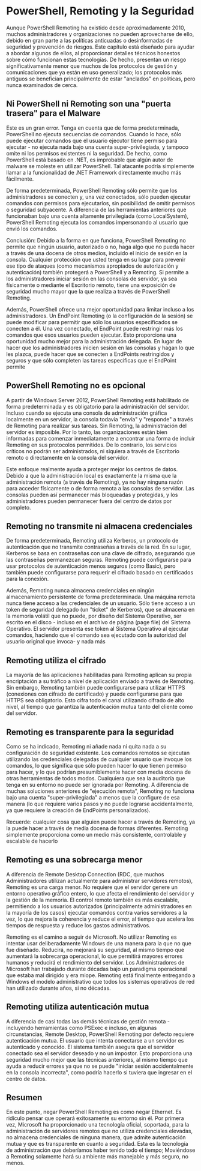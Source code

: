 # PowerShell, Remoting y la Seguridad

Aunque PowerShell Remoting ha existido desde aproximadamente 2010, muchos administradores y organizaciones no pueden aprovecharse de ello, debido en gran parte a las políticas anticuadas o desinformadas de seguridad y prevención de riesgos. Este capítulo está diseñado para ayudar a abordar algunos de ellos, al proporcionar detalles técnicos honestos sobre cómo funcionan estas tecnologías. De hecho, presentan un riesgo significativamente menor que muchos de los protocolos de gestión y comunicaciones que ya están en uso generalizado; los protocolos más antiguos se benefician principalmente de estar "anclados" en políticas, pero nunca examinados de cerca.

## Ni PowerShell ni Remoting son una "puerta trasera" para el Malware

Este es un gran error. Tenga en cuenta que de forma predeterminada, PowerShell no ejecuta secuencias de comandos. Cuando lo hace, sólo puede ejecutar comandos que el usuario ejecutor tiene permiso para ejecutar - no ejecuta nada bajo una cuenta super-privilegiada, y tampoco omite ni los permisos existentes ni la seguridad. De hecho, como PowerShell está basado en .NET, es improbable que algún autor de malware se moleste en utilizar PowerShell. Tal atacante podría simplemente llamar a la funcionalidad de .NET Framework directamente mucho más fácilmente.

De forma predeterminada, PowerShell Remoting sólo permite que los administradores se conecten y, una vez conectados, sólo pueden ejecutar comandos con permisos para ejecutarlos, sin posibilidad de omitir permisos o seguridad subyacente. A diferencia de las herramientas anteriores que funcionaban bajo una cuenta altamente privilegiada (como LocalSystem), PowerShell Remoting ejecuta los comandos impersonando al usuario que envió los comandos.

Conclusión: Debido a la forma en que funciona, PowerShell Remoting no permite que ningún usuario, autorizado o no, haga algo que no pueda hacer a través de una docena de otros medios, incluido el inicio de sesión en la consola. Cualquier protección que usted tenga en su lugar para prevenir ese tipo de ataques (como mecanismos apropiados de autorización y autenticación) también protegerá a PowerShell y a Remoting. Si permite a los administradores iniciar sesión en las consolas de servidor, ya sea físicamente o mediante el Escritorio remoto, tiene una exposición de seguridad mucho mayor que la que realiza a través de PowerShell Remoting.

Además, PowerShell ofrece una mejor oportunidad para limitar incluso a los administradores. Un EndPoint Remoting (o la configuración de la sesión) se puede modificar para permitir que sólo los usuarios especificados se conecten a él. Una vez conectado, el EndPoint puede restringir más los comandos que esos usuarios pueden ejecutar. Esto proporciona una oportunidad mucho mejor para la administración delegada. En lugar de hacer que los administradores inicien sesión en las consolas y hagan lo que les plazca, puede hacer que se conecten a EndPoints restringidos y seguros y que sólo completen las tareas específicas que el EndPoint permite

  ## PowerShell Remoting no es opcional

A partir de Windows Server 2012, PowerShell Remoting está habilitado de forma predeterminada y es obligatorio para la administración del servidor. Incluso cuando se ejecuta una consola de administración gráfica localmente en un servidor, la consola todavía "envía" y "responde" a través de Remoting para realizar sus tareas. Sin Remoting, la administración del servidor es imposible. Por lo tanto, las organizaciones están bien informadas para comenzar inmediatamente a encontrar una forma de incluir Remoting en sus protocolos permitidos. De lo contrario, los servicios críticos no podrán ser administrados, ni siquiera a través de Escritorio remoto o directamente en la consola del servidor.

Este enfoque realmente ayuda a proteger mejor los centros de datos. Debido a que la administración local es exactamente la misma que la administración remota (a través de Remoting), ya no hay ninguna razón para acceder físicamente o de forma remota a las consolas de servidor. Las consolas pueden así permanecer más bloqueadas y protegidas, y los administradores pueden permanecer fuera del centro de datos por completo.

## Remoting no transmite ni almacena credenciales

De forma predeterminada, Remoting utiliza Kerberos, un protocolo de autenticación que no transmite contraseñas a través de la red. En su lugar, Kerberos se basa en contraseñas con una clave de cifrado, asegurando que las contraseñas permanezcan seguras. Remoting puede configurarse para usar protocolos de autenticación menos seguros (como Basic), pero también puede configurarse para requerir el cifrado basado en certificados para la conexión.

Además, Remoting nunca almacena credenciales en ningún almacenamiento persistente de forma predeterminada. Una máquina remota nunca tiene acceso a las credenciales de un usuario. Sólo tiene acceso a un token de seguridad delegado (un "ticket" de Kerberos), que se almacena en la memoria volátil que no puede, por diseño del Sistema Operativo, ser escrito en el disco - incluso en el archivo de página (page file) del Sistema Operativo. El servidor presenta ese token al Sistema Operativo al ejecutar comandos, haciendo que el comando sea ejecutado con la autoridad del usuario original que invoca- y nada más

## Remoting utiliza el cifrado

La mayoría de las aplicaciones habilitadas para Remoting aplican su propia encriptación a su tráfico a nivel de aplicación enviado a través de Remoting. Sin embargo, Remoting también puede configurarse para utilizar HTTPS (conexiones con cifrado de certificado) y puede configurarse para que HTTPS sea obligatorio. Esto cifra todo el canal utilizando cifrado de alto nivel, al tiempo que garantiza la autenticación mutua tanto del cliente como del servidor.

## Remoting es transparente para la seguridad

Como se ha indicado, Remoting ni añade nada ni quita nada a su configuración de seguridad existente. Los comandos remotos se ejecutan utilizando las credenciales delegadas de cualquier usuario que invoque los comandos, lo que significa que sólo pueden hacer lo que tienen permiso para hacer, y lo que podrían presumiblemente hacer con media docena de otras herramientas de todos modos. Cualquiera que sea la auditoría que tenga en su entorno no puede ser ignorada por Remoting. A diferencia de muchas soluciones anteriores de "ejecución remota", Remoting no funciona bajo una cuenta "super-privilegiada" a menos que la configure de esa manera (lo que requiere varios pasos y no puede lograrse accidentalmente, ya que requiere la creación de EndPoints personalizados).

Recuerde: cualquier cosa que alguien puede hacer a través de Remoting, ya la puede hacer a través de media docena de formas diferentes. Remoting simplemente proporciona como un medio más consistente, controlable y escalable de hacerlo

## Remoting es una sobrecarga menor

A diferencia de Remote Desktop Connection (RDC, que muchos Administradores utilizan actualmente para administrar servidores remotos), Remoting es una carga menor. No requiere que el servidor genere un entorno operativo gráfico entero, lo que afecta el rendimiento del servidor y la gestión de la memoria. El control remoto también es más escalable, permitiendo a los usuarios autorizados (principalmente administradores en la mayoría de los casos) ejecutar comandos contra varios servidores a la vez, lo que mejora la coherencia y reduce el error, al tiempo que acelera los tiempos de respuesta y reduce los gastos administrativos.

Remoting es el camino a seguir de Microsoft. No utilizar Remoting es intentar usar deliberadamente Windows de una manera para la que no que fue diseñado. Reducirá, no mejorará su seguridad, al mismo tiempo que aumentará la sobrecarga operacional, lo que permitirá mayores errores humanos y reducirá el rendimiento del servidor. Los Administradores de Microsoft han trabajado durante décadas bajo un paradigma operacional que estaba mal dirigido y era miope. Remoting está finalmente entregando a Windows el modelo administrativo que todos los sistemas operativos de red han utilizado durante años, si no décadas.

## Remoting utiliza autenticación mutua

A diferencia de casi todas las demás técnicas de gestión remota - incluyendo herramientas como PSExec e incluso, en algunas circunstancias, Remote Desktop, PowerShell Remoting por defecto requiere autenticación mutua. El usuario que intenta conectarse a un servidor es autenticado y conocido. El sistema también asegura que el servidor conectado sea el servidor deseado y no un impostor. Esto proporciona una seguridad mucho mejor que las técnicas anteriores, al mismo tiempo que ayuda a reducir errores ya que no se puede "iniciar sesión accidentalmente en la consola incorrecta", como podría hacerlo si tuviera que ingresar en el centro de datos.

## Resumen

En este punto, negar PowerShell Remoting es como negar Ethernet. Es ridículo pensar que operará exitosamente su entorno sin él. Por primera vez, Microsoft ha proporcionado una tecnología oficial, soportada, para la administración de servidores remotos que no utiliza credenciales elevadas, no almacena credenciales de ninguna manera, que admite autenticación mutua y que es transparente en cuanto a seguridad. Esta es la tecnología de administración que deberíamos haber tenido todo el tiempo; Moviéndose a Remoting solamente hará su ambiente más manejable y más seguro, no menos.

